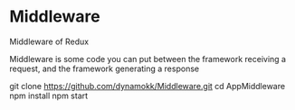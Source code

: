 # Middleware
Middleware of Redux

Middleware is some code you can put between the framework receiving a request, and the framework generating a response

git clone https://github.com/dynamokk/Middleware.git
cd AppMiddleware
npm install
npm start
